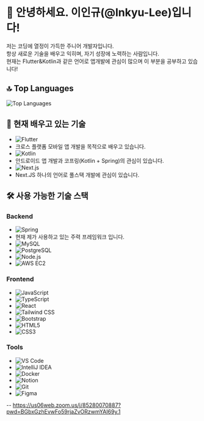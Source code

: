 # 👋 안녕하세요. 이인규(@Inkyu-Lee)입니다!

저는 코딩에 열정이 가득한 주니어 개발자입니다.<br>
항상 새로운 기술을 배우고 익히며, 자기 성장에 노력하는 사람입니다.<br>
현재는 Flutter&Kotlin과 같은 언어로 앱개발에 관심이 많으며 이 부분을 공부하고 있습니다!

## 🔝 Top Languages

![Top Languages](https://github-readme-stats.vercel.app/api/top-langs/?username=Inkyu-Lee&layout=compact&theme=radical)


## 🚀 현재 배우고 있는 기술
- ![Flutter](https://img.shields.io/badge/-Flutter-02569B?logo=flutter&logoColor=white&style=flat-square)
- 크로스 플랫폼 모바일 앱 개발을 목적으로 배우고 있습니다.
- ![Kotlin](https://img.shields.io/badge/-Kotlin-0095D5?logo=kotlin&logoColor=white&style=flat-square)
- 안드로이드 앱 개발과 코프링(Kotlin + Spring)의 관심이 있습니다.
- ![Next.js](https://img.shields.io/badge/-Next.js-000000?logo=next.js&logoColor=white&style=flat-square)
- Next.JS 하나의 언어로 풀스택 개발에 관심이 있습니다.

## 🛠️ 사용 가능한 기술 스택

### Backend
- ![Spring](https://img.shields.io/badge/-Spring-6DB33F?logo=spring&logoColor=white&style=flat-square)
- 현재 제가 사용하고 있는 주력 프레임워크 입니다.
- ![MySQL](https://img.shields.io/badge/-MySQL-4479A1?logo=mysql&logoColor=white&style=flat-square)
- ![PostgreSQL](https://img.shields.io/badge/-PostgreSQL-336791?logo=postgresql&logoColor=white&style=flat-square)
- ![Node.js](https://img.shields.io/badge/-Node.js-339933?logo=node.js&logoColor=white&style=flat-square)
- ![AWS EC2](https://img.shields.io/badge/-AWS%20EC2-FF9900?logo=amazon-aws&logoColor=white&style=flat-square)

### Frontend
- ![JavaScript](https://img.shields.io/badge/-JavaScript-F7DF1E?logo=javascript&logoColor=white&style=flat-square)
- ![TypeScript](https://img.shields.io/badge/-TypeScript-007ACC?logo=typescript&logoColor=white&style=flat-square)
- ![React](https://img.shields.io/badge/-React-61DAFB?logo=react&logoColor=white&style=flat-square)
- ![Tailwind CSS](https://img.shields.io/badge/-Tailwind%20CSS-06B6D4?logo=tailwind-css&logoColor=white&style=flat-square)
- ![Bootstrap](https://img.shields.io/badge/-Bootstrap-7952B3?logo=bootstrap&logoColor=white&style=flat-square)
- ![HTML5](https://img.shields.io/badge/-HTML5-E34F26?logo=html5&logoColor=white&style=flat-square)
- ![CSS3](https://img.shields.io/badge/-CSS3-1572B6?logo=css3&logoColor=white&style=flat-square)

### Tools
- ![VS Code](https://img.shields.io/badge/-VS%20Code-007ACC?logo=visual-studio-code&logoColor=white&style=flat-square)
- ![IntelliJ IDEA](https://img.shields.io/badge/-IntelliJ%20IDEA-000000?logo=intellij-idea&logoColor=white&style=flat-square)
- ![Docker](https://img.shields.io/badge/-Docker-2496ED?logo=docker&logoColor=white&style=flat-square)
- ![Notion](https://img.shields.io/badge/-Notion-000000?logo=notion&logoColor=white&style=flat-square)
- ![Git](https://img.shields.io/badge/-Git-F05032?logo=git&logoColor=white&style=flat-square)
- ![Figma](https://img.shields.io/badge/-Figma-F24E1E?logo=figma&logoColor=white&style=flat-square)

--
https://us06web.zoom.us/j/85280070887?pwd=BGbxGzhEvwFo59rjaZvORzwmYAI69y.1
